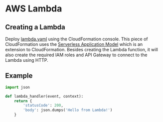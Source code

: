 # AWS Lambda

## Creating a Lambda

Deploy [lambda.yaml](lambda.yaml) using the CloudFormation console. This piece of CloudFormation uses
the [Serverless Application Model](https://docs.aws.amazon.com/serverless-application-model/latest/developerguide/sam-specification.html)
which is an extension to CloudFormation. Besides creating the Lambda function, it will also create the required IAM
roles and API Gateway to connect to the Lambda using HTTP.

## Example

```python
import json

def lambda_handler(event, context):
    return {
        'statusCode': 200,
        'body': json.dumps('Hello from Lambda!')
    }
```
